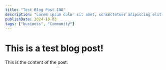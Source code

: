```yaml
---
title: "Test Blog Post 100"
description: "Lorem ipsum dolor sit amet, consectetuer adipiscing elit. Aenean commodo ligula eget dolor. Aenean massa. Cum sociis natoque penatibus et ma"
publishDate: 2024-10-03
tags: ["business", "Community"]
---
```


# This is a test blog post!

This is the content of the post.
